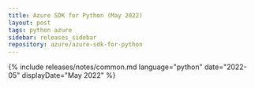 ```yaml
---
title: Azure SDK for Python (May 2022)
layout: post
tags: python azure
sidebar: releases_sidebar
repository: azure/azure-sdk-for-python
---
```

{% include releases/notes/common.md language="python" date="2022-05" displayDate="May 2022" %}